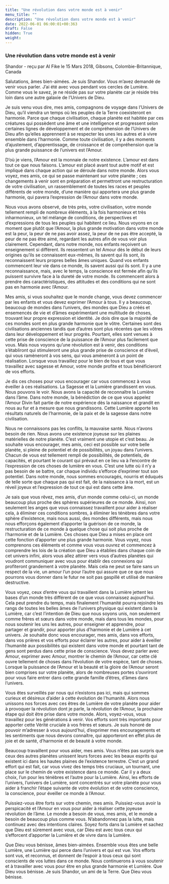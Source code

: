 ```yaml
---
title: "Une révolution dans votre monde est à venir"
menu_title: ""
description: "Une révolution dans votre monde est à venir"
date: 2022-06-01 06:00:01+00:363
draft: False
hidden: True
weight:
---
```

### Une révolution dans votre monde est à venir

Shandor - reçu par Al Fike le 15 Mars 2018, Gibsons, Colombie-Britannique, Canada

Salutations, âmes bien-aimées. Je suis Shandor. Vous m’avez demandé de venir vous parler. J’ai été avec vous pendant vos cercles de Lumière. Comme vous le savez, je ne réside pas sur votre planète car je réside très loin dans une autre galaxie de l’Univers de Dieu.

Je suis venu vous dire, mes amis, compagnons de voyage dans l’Univers de Dieu, qu’il viendra un temps où les peuples de la Terre coexisteront en harmonie. Parce que chaque civilisation, chaque planète est habitée par ces créatures qui possèdent une âme et une intelligence et progressent selon certaines lignes de développement et de compréhension de l’Univers de Dieu afin qu’elles apprennent à se respecter les unes les autres et à vivre ensemble dans l’harmonie. Comme toute civilisation, il y a des moments d’ajustement, d’apprentissage, de croissance et de compréhension que la plus grande puissance de l’univers est l’Amour.

D’où je viens, l’Amour est la monnaie de notre existence. L’amour est dans tout ce que nous faisons. L’amour est placé avant tout autre motif et est impliqué dans chaque action qui se déroule dans notre monde. Alors vous voyez, mes amis, ce qui se passe maintenant sur votre planète ; ces changements à venir sont en préparation et permettront une restructuration de votre civilisation, un rassemblement de toutes les races et peuples différents de votre monde, d’une manière qui apportera une plus grande harmonie, qui pavera l’expression de l’Amour dans votre monde.

Nous vous avons observé, de très près, votre civilisation, votre monde tellement rempli de nombreux éléments, à la fois harmonieux et très inharmonieux, un tel mélange de conditions, de perspectives et d’expressions de tous les peuples qui habitent ce lieu. Nous voyons en ce moment que plutôt que l’Amour, la plus grande motivation dans votre monde est la peur, la peur de ne pas avoir assez, la peur de ne pas être accepté, la peur de ne pas être aimé, regardant les autres afin de vous voir plus clairement. Cependant, dans notre monde, nos enfants reçoivent un enseignement si différent. Ils ressentent un tel Amour dès le début de leurs origines qu’ils se connaissent eux-mêmes, ils savent qui ils sont, ils reconnaissent leurs propres belles âmes uniques. Quand vos enfants commencent leur vie dans ce monde, ils savent aussi qui ils sont. Il y a une reconnaissance, mais, avec le temps, la conscience est fermée afin qu’ils puissent survivre face à la dureté de votre monde. Ils commencent alors à prendre des caractéristiques, des attitudes et des conditions qui ne sont pas en harmonie avec l’Amour.

Mes amis, si vous souhaitez que le monde change, vous devez commencer par les enfants et vous devez exprimer l’Amour à tous. Il y a beaucoup, beaucoup de mondes dans l’univers, des mondes que Dieu a créés et ensemencés de vie et d’âmes expérimentant une multitude de choses, trouvant leur propre expression et identité. Je dois dire que la majorité de ces mondes sont en plus grande harmonie que le vôtre. Certaines sont des civilisations anciennes tandis que d’autres sont plus récentes que les vôtres dans leur développement et leur progrès. Pourtant, elles sont venues à cette prise de conscience de la puissance de l’Amour plus facilement que vous. Mais nous voyons qu’une révolution est à venir, des conditions s’établiront qui stimuleront une plus grande prise de conscience et d’éveil, qui vous ramèneront à vos sens, qui vous amèneront à un point de réalisation. Lorsque vous travaillez pour le bien de tous et que vous travaillez avec sagesse et Amour, votre monde profite et tous bénéficieront de vos efforts.

Je dis ces choses pour vous encourager car vous commencez à vous éveiller à ces réalisations. La Sagesse et la Lumière grandissent en vous. Nous pouvons le voir. Nous avons la capacité de reconnaître la Lumière dans l’âme. Dans notre monde, la bénédiction de ce que vous appelez l’Amour Divin fait partie de notre expérience dès la naissance et grandit en nous au fur et à mesure que nous grandissons. Cette Lumière apporte les résultats naturels de l’harmonie, de la paix et de la sagesse dans notre civilisation.

Nous ne connaissons pas les conflits, la mauvaise santé. Nous n’avons besoin de rien. Nous avons une existence joyeuse sur les plaines matérielles de notre planète. C’est vraiment une utopie et c’est beau. Je souhaite vous encourager, mes amis, ceci est possible sur votre belle planète, si pleine de potentiel et de possibilités, un joyau dans l’univers. Chacun de vous est tellement rempli de possibilités, de potentiels, de capacités, et pourtant le courant qui prévaut en ce lieu va à l’encontre de l’expression de ces choses de lumière en vous. C’est une lutte où il n’y a pas besoin de se battre, car chaque individu s’efforce d’exprimer tout son potentiel. Dans notre monde, nous sommes encouragés, nourris et éduqués de telle sorte que chaque pas qui est fait, de la naissance à la mort, est un réveil joyeux et l’expression de tout ce qui est dans cette âme.

Je sais que vous rêvez, mes amis, d’un monde comme celui-ci, un monde beaucoup plus proche des sphères supérieures de ce monde. Ainsi, non seulement les anges que vous connaissez travaillent pour aider à réaliser cela, à éliminer ces conditions sombres, à éliminer les ténèbres dans votre sphère d’existence, mais nous aussi, des mondes différents, mais nous nous efforçons également d’apporter la guérison de ce monde, la restructuration de ce monde à quelque chose qui soit plus proche de l’harmonie et de la Lumière. Ces choses que Dieu a mises en place ont cette fonction d’apporter une plus grande harmonie. Vous voyez, nous comprenons ces éléments et comme vous vous ouvrez et commencez à comprendre les lois de la création que Dieu a établies dans chaque coin de cet univers infini, alors vous allez attirer vers vous d’autres planètes qui voudront communiquer avec vous pour établir des connexions qui profiteront grandement à votre planète. Mais cela ne peut se faire sans un respect de la vie, un amour l’un pour l’autre qui assure que ce que nous pourrons vous donner dans le futur ne soit pas gaspillé et utilisé de manière destructive.

Vous voyez, ceux d’entre vous qui travaillent dans la Lumière jettent les bases d’un monde très différent de ce que vous connaissez aujourd’hui. Cela peut prendre du temps, mais finalement l’humanité pourra rejoindre les rangs de toutes les belles âmes de l’univers physique qui existent dans la Lumière, car c’est l’intention de Dieu que nous soyons unis, non seulement comme frères et sœurs dans votre monde, mais dans tous les mondes, pour nous soutenir les uns les autres, pour enseigner et apprendre, pour partager et grandir, pour apporter plus d’harmonie et de Lumière à cet univers. Je souhaite donc vous encourager, mes amis, dans vos efforts, dans vos prières et vos efforts pour éclairer les autres, pour aider à éveiller l’humanité aux possibilités qui existent dans votre monde et pourtant tant de gens sont perdus dans cette prise de conscience. Vous devez parler avec Amour, exprimer avec Amour, montrer le chemin de l’Amour, car cette clé ouvre tellement de choses dans l’évolution de votre espèce, tant de choses. Lorsque la puissance de l’Amour et la beauté et la gloire de l’Amour seront bien comprises sur votre planète, alors de nombreuses portes s’ouvriront pour vous faire entrer dans cette grande famille d’êtres, d’âmes dans l’univers.

Vous êtes surveillés par nous qui n’existons pas ici, mais qui sommes curieux et désireux d’aider à cette évolution de l’humanité. Alors nous unissons nos forces avec ces êtres de Lumière de votre planète pour aider à provoquer la révolution dont je parle, la révolution de l’Amour, la prochaine étape qui doit être prise dans votre monde. Alors, voyez-vous, vous travaillez pour les générations à venir. Vos efforts sont très importants pour apporter cette Vérité cruciale à vos frères et sœurs. Je suis honoré de pouvoir m’adresser à vous aujourd’hui, d’exprimer mes encouragements et les sentiments que nous devons connaître, qui apporteront en effet plus de joie et de santé, d’harmonie et de beauté à votre monde.

Beaucoup travaillent pour vous aider, mes amis. Vous n’êtes pas surpris que ceux des autres planètes unissent leurs forces avec les beaux esprits qui existent ici dans les hautes plaines de l’existence terrestre. C’est un grand effort qui est fait, car vous vivez des temps très cruciaux, un tournant, une place sur le chemin de votre existence dans ce monde. Car il y a deux choix, l’un pour les ténèbres et l’autre pour la Lumière. Ainsi, les efforts de l’univers, l’univers de Lumière, sont concentrés sur votre planète pour vous aider à franchir l’étape suivante de votre évolution et de votre conscience, la conscience, pour éveiller ce monde à l’Amour.

Puissiez-vous être forts sur votre chemin, mes amis. Puissiez-vous avoir la perspicacité et l’Amour en vous pour aider à réaliser cette joyeuse révolution de l’âme. Le monde a besoin de vous, mes amis, et le monde a besoin de beaucoup plus comme vous. N’abandonnez pas la lutte, mais continuez avec des intentions claires. Soyez forts dans la Lumière et sachez que Dieu est sûrement avec vous, car Dieu est avec tous ceux qui s’efforcent d’apporter la Lumière et de vivre dans la Lumière.

Que Dieu vous bénisse, âmes bien-aimées. Ensemble vous êtes une belle Lumière, une Lumière qui perce dans l’univers et qui est vue. Vos efforts sont vus, et reconnus, et donnent de l’espoir à tous ceux qui sont conscients de vos luttes dans ce monde. Nous continuerons à vous soutenir et à travailler avec vous pour être en plus grande harmonie et Lumière. Que Dieu vous bénisse. Je suis Shandor, un ami de la Terre. Que Dieu vous bénisse.